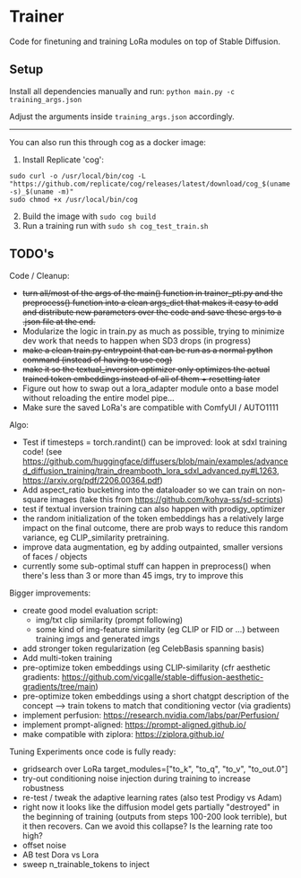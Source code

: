 # Trainer

Code for finetuning and training LoRa modules on top of Stable Diffusion.

## Setup

Install all dependencies manually and run:
`python main.py -c training_args.json`

Adjust the arguments inside `training_args.json` accordingly.

--- 

You can also run this through cog as a docker image:
1. Install Replicate 'cog':

```
sudo curl -o /usr/local/bin/cog -L "https://github.com/replicate/cog/releases/latest/download/cog_$(uname -s)_$(uname -m)"
sudo chmod +x /usr/local/bin/cog
```

2. Build the image with `sudo cog build`
3. Run a training run with `sudo sh cog_test_train.sh`


## TODO's

Code / Cleanup:
- ~~turn all/most of the args of the main() function in trainer_pti.py and the preprocess() function into a clean args_dict that makes it easy to add and distribute new parameters over the code and save these args to a .json file at the end.~~
- Modularize the logic in train.py as much as possible, trying to minimize dev work that needs to happen when SD3 drops (in progress)
- ~~make a clean train.py entrypoint that can be run as a normal python command (instead of having to use cog)~~
- ~~make it so the textual_inversion optimizer only optimizes the actual trained token embeddings instead of all of them + resetting later~~
- Figure out how to swap out a lora_adapter module onto a base model without reloading the entire model pipe...
- Make sure the saved LoRa's are compatible with ComfyUI / AUTO1111

Algo:
- Test if timesteps = torch.randint() can be improved: look at sdxl training code! (see https://github.com/huggingface/diffusers/blob/main/examples/advanced_diffusion_training/train_dreambooth_lora_sdxl_advanced.py#L1263, https://arxiv.org/pdf/2206.00364.pdf)
- Add aspect_ratio bucketing into the dataloader so we can train on non-square images (take this from https://github.com/kohya-ss/sd-scripts)
- test if textual inversion training can also happen with prodigy_optimizer
- the random initialization of the token embeddings has a relatively large impact on the final outcome, there are prob ways to reduce
this random variance, eg CLIP_similarity pretraining.
- improve data augmentation, eg by adding outpainted, smaller versions of faces / objects
- currently some sub-optimal stuff can happen in preprocess() when there's less than 3 or more than 45 imgs, try to improve this


Bigger improvements:
- create good model evaluation script:
    - img/txt clip similarity (prompt following)
    - some kind of img-feature similarity (eg CLIP or FID or ...) between training imgs and generated imgs
- add stronger token regularization (eg CelebBasis spanning basis)
- Add multi-token training
- pre-optimize token embeddings using CLIP-similarity (cfr aesthetic gradients: https://github.com/vicgalle/stable-diffusion-aesthetic-gradients/tree/main)
- pre-optimize token embeddings using a short chatgpt description of the concept --> train tokens to match that conditioning vector (via gradients)
- implement perfusion: https://research.nvidia.com/labs/par/Perfusion/
- implement prompt-aligned: https://prompt-aligned.github.io/
- make compatible with ziplora: https://ziplora.github.io/


Tuning Experiments once code is fully ready:
- gridsearch over LoRa target_modules=["to_k", "to_q", "to_v", "to_out.0"]
- try-out conditioning noise injection during training to increase robustness
- re-test / tweak the adaptive learning rates (also test Prodigy vs Adam)
- right now it looks like the diffusion model gets partially "destroyed" in the beginning of training (outputs from steps 100-200 look terrible), 
but it then recovers. Can we avoid this collapse? Is the learning rate too high?
- offset noise
- AB test Dora vs Lora
- sweep n_trainable_tokens to inject